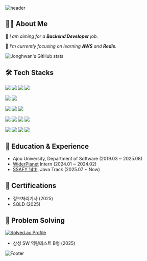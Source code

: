 ![header](https://capsule-render.vercel.app/api?type=waving&color=9ED5FF&height=200&section=header&text=Jonghwan's+Github&fontSize=40)

## 🧑‍💻 About Me

🎯 *I am aiming for a **Backend Developer** job.*

🧠 *I'm currently focusing on learning **AWS** and **Redis**.*

![Jonghwan's GitHub stats](https://github-readme-stats.vercel.app/api?username=jonghwankoh&show_icons=true&theme=transparent)


## 🛠️ Tech Stacks

<p> 
  <img src="https://img.shields.io/badge/Java-B07219?style=flat&logo=java&logoColor=white"> 
  <img src="https://img.shields.io/badge/Spring_Boot-6DB33F?style=flat&logo=springboot&logoColor=white"/> 
  <img src="https://img.shields.io/badge/Spring_Data_JPA-6DB33F?style=flat&logoColor=white"/> 
  <img src="https://img.shields.io/badge/QueryDSL-06B6D4?style=flat&logoColor=white"/> 
</p>

<p>
  <img src="https://img.shields.io/badge/MySQL-4479A1?style=flat&logo=mysql&logoColor=white"/> 
  <img src="https://img.shields.io/badge/Redis-DC382D?style=flat&logoColor=white"/>
</p>

<p> 
  <img src="https://img.shields.io/badge/React-61DAFB?style=flat&logo=react&logoColor=white"/> 
  <img src="https://img.shields.io/badge/TypeScript-3178C6?style=flat&logo=typescript&logoColor=white"/> 
  <img src="https://img.shields.io/badge/Zustand-443E38?style=flat&logo=zustand&logoColor=white"/> 
</p>

<p> 
  <img src="https://img.shields.io/badge/Docker-2496ED?style=flat&logo=docker&logoColor=white"/> 
  <img src="https://img.shields.io/badge/Nginx-009639?style=flat&logo=nginx&logoColor=white"/> 
  <img src="https://img.shields.io/badge/GitHub_Actions-2088FF?style=flat&logo=githubactions&logoColor=white"/> 
  <img src="https://img.shields.io/badge/AWS-232F3E?style=flat&logo=aws&logoColor=white"/> 
</p>

<p>
  <img src="https://img.shields.io/badge/Git-F05032?style=flat&logo=git&logoColor=white"/> 
  <img src="https://img.shields.io/badge/IntelliJ_IDEA-000000?style=flat&logo=intellijidea&logoColor=white"/> 
  <img src="https://img.shields.io/badge/VS_Code-007ACC?style=flat&logo=visualstudiocode&logoColor=white"/> 
  <img src="https://img.shields.io/badge/GitHub_Copilot-000000?style=flat&logo=githubcopilot&logoColor=white"/> 
</p>

## 💼 Education & Experience
- Ajou University, Department of Software (2019.03 ~ 2025.08)
- [WiderPlanet](https://widerplanet.com/) Intern (2024.01 ~ 2024.02)
- [SSAFY 14th](https://www.ssafy.com/), Java Track (2025.07 ~ Now)

## 🏅 Certifications
- 정보처리기사 (2025)
- SQLD (2025)

## 🧠 Problem Solving
[![Solved.ac Profile](http://mazassumnida.wtf/api/generate_badge?boj=jonghwankoh)](https://solved.ac/jonghwankoh)
- 삼성 SW 역량테스트 B형 (2025)

![Footer](https://capsule-render.vercel.app/api?type=waving&color=9ED5FF&height=200&section=footer)

